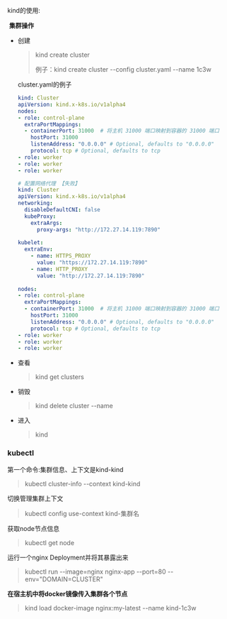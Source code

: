 kind的使用:

​	**集群操作**

* 创建

  > kind create cluster
  >
  > 例子：kind create cluster --config cluster.yaml --name 1c3w

  cluster.yaml的例子

  ```yaml
  kind: Cluster
  apiVersion: kind.x-k8s.io/v1alpha4
  nodes:
  - role: control-plane
    extraPortMappings:
    - containerPort: 31000  # 将主机 31000 端口映射到容器的 31000 端口
      hostPort: 31000
      listenAddress: "0.0.0.0" # Optional, defaults to "0.0.0.0"
      protocol: tcp # Optional, defaults to tcp
  - role: worker
  - role: worker
  - role: worker
  
  # 配置网络代理 【失败】
  kind: Cluster
  apiVersion: kind.x-k8s.io/v1alpha4
  networking:
    disableDefaultCNI: false
    kubeProxy:
      extraArgs:
        proxy-args: "http://172.27.14.119:7890"
      
  kubelet:
    extraEnv:
      - name: HTTPS_PROXY
        value: "https://172.27.14.119:7890"
      - name: HTTP_PROXY
        value: "http://172.27.14.119:7890"
        
  nodes:
  - role: control-plane
    extraPortMappings:
    - containerPort: 31000  # 将主机 31000 端口映射到容器的 31000 端口
      hostPort: 31000
      listenAddress: "0.0.0.0" # Optional, defaults to "0.0.0.0"
      protocol: tcp # Optional, defaults to tcp
  - role: worker
  - role: worker
  - role: worker
  ```

* 查看

  > kind get clusters

* 销毁

  > kind delete cluster --name 

* 进入

  > kind

### kubectl 

第一个命令:集群信息、上下文是kind-kind

> kubectl cluster-info --context kind-kind

切换管理集群上下文

> kubectl config use-context kind-集群名

获取node节点信息

> kubectl get node

运行一个nginx Deployment并将其暴露出来

> kubectl run --image=nginx nginx-app --port=80 --env="DOMAIN=CLUSTER"

**在宿主机中将docker镜像传入集群各个节点**

> kind load docker-image nginx:my-latest --name kind-1c3w